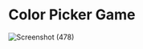 # Color Picker Game

![Screenshot (478)](https://user-images.githubusercontent.com/79985347/153487929-e4886743-6c3d-4801-b19a-21446005b09c.png)
